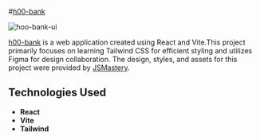 
#[h00-bank](https://h00-bank.netlify.app/)


![hoo-bank-ui](https://github.com/GeorgeOprea1/bank/assets/127131773/c8a29a2b-39fa-4f49-934f-eaeb9cd01cb2)


 [h00-bank](https://h00-bank.netlify.app/) is a web application created using React and Vite.This project primarily focuses on learning Tailwind CSS for efficient styling and utilizes Figma for design collaboration.
 The design, styles, and assets for this project were provided by [JSMastery](https://www.jsmastery.pro/).



## Technologies Used

- **React** 
- **Vite** 
- **Tailwind**
